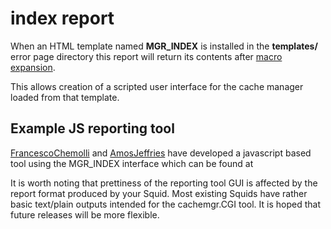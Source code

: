 # index report

When an HTML template named **MGR_INDEX** is installed in the
**templates/** error page directory this report will return its contents
after [macro
expansion](/Features/CustomErrors).

This allows creation of a scripted user interface for the cache manager
loaded from that template.

## Example JS reporting tool

[FrancescoChemolli](/FrancescoChemolli)
and
[AmosJeffries](/AmosJeffries)
have developed a javascript based tool using the MGR_INDEX interface
which can be found at [](https://github.com/yadij/cachemgr.js)

It is worth noting that prettiness of the reporting tool GUI is affected
by the report format produced by your Squid. Most existing Squids have
rather basic text/plain outputs intended for the cachemgr.CGI tool. It
is hoped that future releases will be more flexible.
